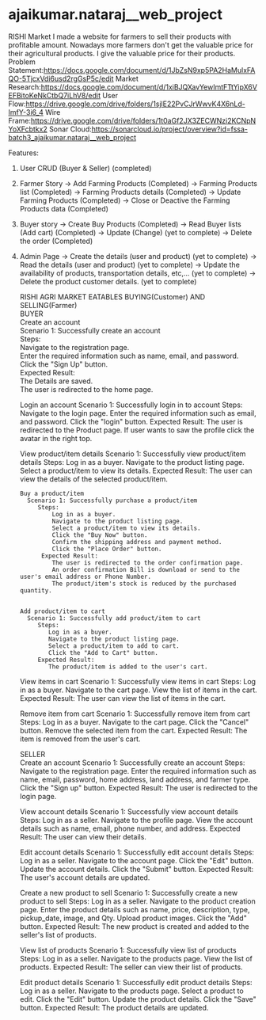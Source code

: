 # ajaikumar.nataraj\_\_web_project

RISHI Market I made a website for farmers to sell their products with profitable amount. Nowadays more farmers don't get the valuable price for their agricultural products. I give the valuable price for their products.
Problem Statement:https://docs.google.com/document/d/1JbZsN9xp5PA2HaMulxFAQO-5TjcxVdi6usd2rgGsP5c/edit
Market Research:https://docs.google.com/document/d/1xiBJQXavYewImtFTtYipX6VEFBitoKeNkCtbQ7iLhV8/edit
User Flow:https://drive.google.com/drive/folders/1sjlE22PvCJrWwvK4X6nLd-ImfY-3i6_4
Wire Frame:https://drive.google.com/drive/folders/1t0aGf2JX3ZECWNzi2KCNpNYoXFcbtkx2
Sonar Cloud:https://sonarcloud.io/project/overview?id=fssa-batch3_ajaikumar.nataraj__web_project

Features:

1. User CRUD (Buyer & Seller) (completed)

2. Farmer Story
   -> Add Farming Products (Completed)
   -> Farming Products list (Completed)
   -> Farming Products details (Completed)
   -> Update Farming Products (Completed)
   -> Close or Deactive the Farming Products data (Completed)

3. Buyer story
   -> Create Buy Products (Completed)
   -> Read Buyer lists (Add cart) (Completed)
   -> Update (Change)  (yet to complete)
   -> Delete the order (Completed)

4. Admin Page
   -> Create the details (user and product) (yet to complete)
   -> Read the details (user and product) (yet to complete)
   -> Update the availability of products, transportation details, etc,... (yet to complete)
   -> Delete the product customer details. (yet to complete)
   
   
   RISHI AGRI MARKET EATABLES BUYING(Customer) AND SELLING(Farmer)   
      BUYER    
      Create an account    
         Scenario 1: Successfully create an account   
             Steps:   
                Navigate to the registration page.   
                Enter the required information such as name, email, and password.   
                Click the "Sign Up" button.   
             Expected Result:   
                The Details are saved.   
                The user is redirected to the home page.   
                
                
      Login an account
         Scenario 1: Successfully login in to account
            Steps:
                Navigate to the login page.
                Enter the required information such as email, and password.
                Click the "login" button.
            Expected Result:
                The user is redirected to the Product page.
                If user wants to saw the profile click the avatar in the right top.
                
                
      View product/item details
        Scenario 1: Successfully view product/item details
           Steps:
                 Log in as a buyer.
                 Navigate to the product listing page.
                 Select a product/item to view its details.
             Expected Result:
                The user can view the details of the selected product/item.
                
                
       Buy a product/item
         Scenario 1: Successfully purchase a product/item
            Steps:
                Log in as a buyer.
                Navigate to the product listing page.
                Select a product/item to view its details.
                Click the "Buy Now" button.
                Confirm the shipping address and payment method.
                Click the "Place Order" button.
             Expected Result:
                The user is redirected to the order confirmation page.
                An order confirmation Bill is download or send to the user's email address or Phone Number.
                The product/item's stock is reduced by the purchased quantity.
                
                
       Add product/item to cart
         Scenario 1: Successfully add product/item to cart
            Steps:
               Log in as a buyer.
               Navigate to the product listing page.
               Select a product/item to add to cart.
               Click the "Add to Cart" button.
            Expected Result:
               The product/item is added to the user's cart.
               
               
     View items in cart
        Scenario 1: Successfully view items in cart
            Steps:
               Log in as a buyer.
               Navigate to the cart page.
               View the list of items in the cart.
            Expected Result:
               The user can view the list of items in the cart.
               
               
     Remove item from cart
         Scenario 1: Successfully remove item from cart
            Steps:
               Log in as a buyer.
               Navigate to the cart page.
               Click the "Cancel" button.
               Remove the selected item from the cart.
            Expected Result:
               The item is removed from the user's cart.
               
               
               
    SELLER                                                          
      Create an account
         Scenario 1: Successfully create an account
            Steps:
               Navigate to the registration page.
               Enter the required information such as name, email, password, home address, land address, and farmer type.
               Click the "Sign up" button.
            Expected Result:
               The user is redirected to the login page.
               
               
      View account details
         Scenario 1: Successfully view account details
            Steps:
               Log in as a seller.
               Navigate to the profile page.
               View the account details such as name, email, phone number, and address.
            Expected Result:
               The user can view their details.
               
               
      Edit account details
         Scenario 1: Successfully edit account details
            Steps:
               Log in as a seller.
               Navigate to the account page.
               Click the "Edit" button.
               Update the account details.
               Click the "Submit" button.
            Expected Result:
               The user's account details are updated.
               
               
      Create a new product to sell
         Scenario 1: Successfully create a new product to sell
            Steps:
               Log in as a seller.
               Navigate to the product creation page.
               Enter the product details such as name, price, description, type, pickup_date, image, and Qty.
               Upload product images.
               Click the "Add" button.
            Expected Result:
               The new product is created and added to the seller's list of products.
               
               
     View list of products
        Scenario 1: Successfully view list of products
           Steps:
               Log in as a seller.
               Navigate to the products page.
               View the list of products.
           Expected Result:
               The seller can view their list of products.
               
               
    Edit product details
       Scenario 1: Successfully edit product details
           Steps:
               Log in as a seller.
               Navigate to the products page.
               Select a product to edit.
               Click the "Edit" button.
               Update the product details.
               Click the "Save" button.
           Expected Result:
               The product details are updated.
               
               
  
